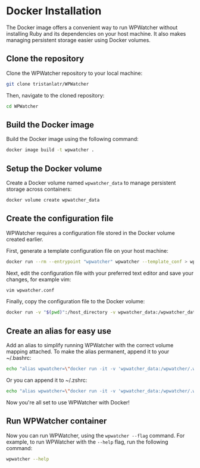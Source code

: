 # Docker Installation

The Docker image offers a convenient way to run WPWatcher without installing Ruby and its dependencies on your host machine. It also makes managing persistent storage easier using Docker volumes.

## Clone the repository

Clone the WPWatcher repository to your local machine:

```bash
git clone tristanlatr/WPWatcher
```

Then, navigate to the cloned repository:

```bash
cd WPWatcher
```

## Build the Docker image

Build the Docker image using the following command:

```bash
docker image build -t wpwatcher .
```

## Setup the Docker volume

Create a Docker volume named `wpwatcher_data` to manage persistent storage across containers:

```bash
docker volume create wpwatcher_data
```

## Create the configuration file

WPWatcher requires a configuration file stored in the Docker volume created earlier.

First, generate a template configuration file on your host machine:

```bash
docker run --rm --entrypoint "wpwatcher" wpwatcher --template_conf > wpwatcher.conf
```

Next, edit the configuration file with your preferred text editor and save your changes, for example vim:

```bash
vim wpwatcher.conf
```

Finally, copy the configuration file to the Docker volume:

```bash
docker run -v "$(pwd)":/host_directory -v wpwatcher_data:/wpwatcher_data --entrypoint "cp" wpwatcher /host_directory/wpwatcher.conf /wpwatcher_data/wpwatcher.conf
```

## Create an alias for easy use

Add an alias to simplify running WPWatcher with the correct volume mapping attached. To make the alias permanent, append it to your ~/.bashrc:

```bash
echo "alias wpwatcher=\"docker run -it -v 'wpwatcher_data:/wpwatcher/.wpwatcher/' wpwatcher\"" >> ~/.bashrc && source ~/.bashrc
```

Or you can append it to ~/.zshrc:

```bash
echo "alias wpwatcher=\"docker run -it -v 'wpwatcher_data:/wpwatcher/.wpwatcher/' wpwatcher\"" >> ~/.zshrc && source ~/.zshrc
```

Now you're all set to use WPWatcher with Docker!

## Run WPWatcher container

Now you can run WPWatcher, using the `wpwatcher --flag` command. For example, to run WPWatcher with the `--help` flag, run the following command:

```bash
wpwatcher --help
```
